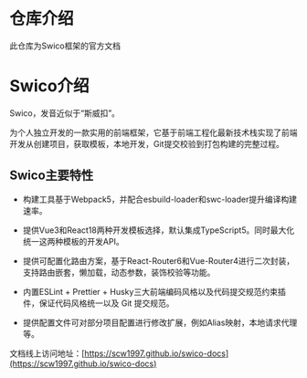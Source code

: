 # 仓库介绍

此仓库为Swico框架的官方文档

# Swico介绍

Swico，发音近似于“斯威扣”。

为个人独立开发的一款实用的前端框架，它基于前端工程化最新技术栈实现了前端开发从创建项目，获取模板，本地开发，Git提交校验到打包构建的完整过程。


## Swico主要特性

- 构建工具基于Webpack5，并配合esbuild-loader和swc-loader提升编译构建速率。

- 提供Vue3和React18两种开发模板选择，默认集成TypeScript5。同时最大化统一这两种模板的开发API。

- 提供可配置化路由方案，基于React-Router6和Vue-Router4进行二次封装，支持路由嵌套，懒加载，动态参数，装饰校验等功能。

- 内置ESLint + Prettier + Husky三大前端编码风格以及代码提交规范约束插件，保证代码风格统一以及 Git 提交规范。

- 提供配置文件可对部分项目配置进行修改扩展，例如Alias映射，本地请求代理等。


文档线上访问地址：[https://scw1997.github.io/swico-docs](https://scw1997.github.io/swico-docs)
